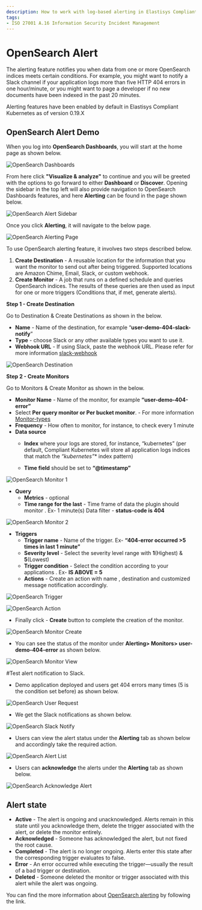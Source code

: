 ```yaml
---
description: How to work with log-based alerting in Elastisys Compliant Kubernetes, the security-focused Kubernetes distribution.
tags:
- ISO 27001 A.16 Information Security Incident Management
---
```


# OpenSearch Alert

The alerting feature notifies you when data from one or more OpenSearch indices meets certain conditions. For example, you might want to notify a Slack channel if your application logs more than five HTTP 404 errors in one hour/minute, or you might want to page a developer if no new documents have been indexed in the past 20 minutes.

Alerting features have been enabled by default in Elastisys Compliant Kubernetes as of version 0.19.X


## OpenSearch Alert Demo

When you log into **OpenSearch Dashboards**, you will start at the home page as shown below.

![OpenSearch Dashboards](../img/osd-home.png)

From here click **"Visualize & analyze"** to continue and you will be greeted with the options to go forward to either **Dashboard** or **Discover**. Opening the sidebar in the top left will also provide navigation to OpenSearch Dashboards features, and here **Alerting** can be found in the page shown below.

![OpenSearch Alert Sidebar](../img/osd-alerting-sidebar.png)

Once you click  **Alerting**, it will navigate to the below page.

![OpenSearch Alerting Page](../img/alerting-page.png)

To use OpenSearch alerting feature, it involves two steps described below.

1. **Create Destination** - A reusable location for the information that you want the monitor to send out after being triggered. Supported locations are Amazon Chime, Email, Slack, or custom webhook.
2. **Create Monitor** - A job that runs on a defined schedule and queries OpenSearch indices. The results of these queries are then used as input for one or more triggers (Conditions that, if met, generate alerts).

**Step 1 - Create Destination**

Go to Destination & Create Destinations as shown in the below.

-  **Name** - Name of the destination, for example “**user-demo-404-slack-notify**”
-  **Type** - choose Slack or any other available types you want to use it.
-  **Webhook URL** - If using Slack, paste the webhook URL. Please refer for more information [slack-webhook](https://api.slack.com/incoming-webhooks)

![OpenSearch Destination](../img/add-destination.png)

**Step 2 - Create Monitors**

Go to Monitors & Create Monitor as shown in the below.

- **Monitor Name** -  Name of the monitor, for example **“user-demo-404-error”**
- Select **Per query monitor or Per bucket monitor**. - For more information [Monitor-types](https://opensearch.org/docs/latest/monitoring-plugins/alerting/monitors/#create-monitors)
- **Frequency** -  How often to monitor, for instance, to check every 1 minute
- **Data source**
     - **Index**  where your logs are stored, for instance, “kubernetes” (per default, Compliant Kubernetes will store all application logs indices that match the **“kubernetes*”** index pattern)

     - **Time field** should be set to **“@timestamp”**

![OpenSearch Monitor 1](../img/monitor-creation-1.png)

- **Query**
    - **Metrics** - optional
    - **Time range for the last** - Time frame of data the plugin should monitor . Ex-  1 minute(s)
     Data filter - **status-code is 404**

![OpenSearch Monitor 2](../img/monitor-creation-2.png)


- **Triggers**
     - **Trigger name** -  Name of the trigger. Ex- **“404-error occurred >5 times in last 1 minute”**
     - **Severity level** - Select the severity level range with **1**(Highest) & **5**(Lowest)
     - **Trigger condition** - Select the condition according to your applications . Ex- **IS ABOVE = 5**
     - **Actions** - Create an action with name , destination and customized message notification accordingly.

![OpenSearch Trigger](../img/trigger.png)

![OpenSearch Action](../img/action.png)

- Finally click - **Create** button to complete the creation of the monitor.

![OpenSearch Monitor Create](../img/create-monitor-button.png)

- You can see the status of the monitor under **Alerting> Monitors> user-demo-404-error** as shown below.

![OpenSearch Monitor View](../img/monitor-view.png)

#Test alert notification to Slack.

- Demo application deployed and users get 404 errors many times (5 is the condition set before) as shown below.

![OpenSearch User Request](../img/404-user-request.png)

- We get the Slack notifications as shown below.

![OpenSearch Slack Notify](../img/slack-notify.png)

- Users can view the alert status under the **Alerting** tab as shown below and accordingly take the required action.

![OpenSearch Alert List](../img/alert-list.png)

- Users can **acknowledge** the alerts under the **Alerting** tab as shown below.

![OpenSearch Acknowledge Alert](../img/acknowledge-alert.png)

## Alert state

- **Active** - The alert is ongoing and unacknowledged. Alerts remain in this state until you acknowledge them, delete the trigger associated with the alert, or delete the monitor entirely.
- **Acknowledged** - Someone has acknowledged the alert, but not fixed the root cause.
- **Completed** - The alert is no longer ongoing. Alerts enter this state after the corresponding trigger evaluates to false.
- **Error** - An error occurred while executing the trigger—usually the result of a bad trigger or destination.
- **Deleted** - Someone deleted the monitor or trigger associated with this alert while the alert was ongoing.

You can find the more information about [OpenSearch alerting](https://opensearch.org/docs/latest/monitoring-plugins/alerting/index/) by following the link.
